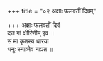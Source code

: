 +++
title = "०२ अक्षाः फलवतीं दिवम्"

+++
अक्षाः फलवतीं दिवं  
दत्त गां क्षीरिणीम् इव ।  
सं मा कृतस्य धारया  
धनुः स्नाव्नेव नह्यत ॥